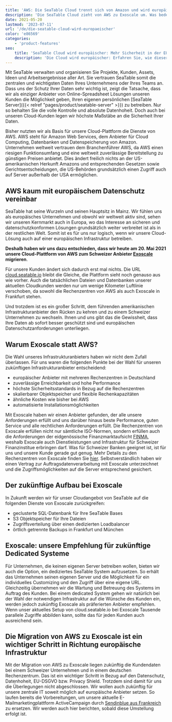 ```yaml
---
title: 'AWS: Die SeaTable Cloud trennt sich von Amazon und wird europäischer'
description: 'Die SeaTable Cloud zieht von AWS zu Exoscale um. Was bedeutet das für Datensicherheit, Souveränität und DSGVO-Konformität? Wir zeigen die Vorteile der europäischen Infrastruktur für Unternehmen und Nutzer – jetzt mehr erfahren!'
date: 2021-05-20
lastmod: '2023-07-11'
url: '/de/die-seatable-cloud-wird-europaeischer'
color: 'e86569'
categories:
    - 'product-features'
seo:
    title: 'SeaTable Cloud wird europäischer: Mehr Sicherheit in der EU'
    description: 'Die Cloud wird europäischer: Erfahren Sie, wie dieser Schritt die Datensicherheit stärkt und neue Möglichkeiten für Nutzer in der EU schafft.'
---
```


Mit SeaTable verwalten und organisieren Sie Projekte, Kunden, Assets, Ideen und Arbeitsergebnisse aller Art. Sie vertrauen SeaTable somit die zentralen und wichtigsten Daten Ihres Unternehmens oder Ihres Teams an. Dass uns der Schutz Ihrer Daten sehr wichtig ist, zeigt die Tatsache, dass wir als einziger Anbieter von Online-Spreadsheet Lösungen unseren Kunden die Möglichkeit geben, Ihren eigenen persönlichen [SeaTable Server]({{< relref "pages/product/seatable-server" >}}) zu betreiben. Nur so behalten Sie die volle Kontrolle und absolute Datenhoheit. Doch auch bei unseren Cloud-Kunden legen wir höchste Maßstäbe an die Sicherheit Ihrer Daten.

Bisher nutzten wir als Basis für unsere Cloud-Plattform die Dienste von AWS. AWS steht für Amazon Web Services, dem Anbieter für Cloud Computing, Datenbanken und Datenspeicherung von Amazon. Unternehmen weltweit vertrauen dem Branchenführer AWS, da AWS einen riesigen Funktionsumfang und eine weltweit zuverlässige Bereitstellung zu günstigen Preisen anbietet. Dies ändert freilich nichts an der US-amerikanischen Herkunft Amazons und entsprechenden Gesetzen sowie Gerichtsentscheidungen, die US-Behörden grundsätzlich einen Zugriff auch auf Server außerhalb der USA ermöglichen.

## AWS kaum mit europäischem Datenschutz vereinbar

SeaTable hat seine Wurzeln und seinen Hauptsitz in Mainz. Wir fühlen uns als europäisches Unternehmen und obwohl wir weltweit aktiv sind, sehen wir unseren Kernmarkt auch in Europa, wo das Interesse an sicheren und datenschutzkonformen Lösungen grundsätzlich weiter verbreitet ist als in der restlichen Welt. Somit ist es für uns nur logisch, wenn wir unsere Cloud-Lösung auch auf einer europäischen Infrastruktur betreiben.

**Deshalb haben wir uns dazu entschieden, dass wir heute am 20. Mai 2021 unsere Cloud-Plattform von AWS zum Schweizer Anbieter [Exoscale](https://www.exoscale.com/) migrieren**.

Für unsere Kunden ändert sich dadurch erst mal nichts. Die URL [cloud.seatable.io](https://cloud.seatable.io) bleibt die Gleiche, die Plattform sieht noch genauso aus wie vorher. Auch die tatsächlichen Dateien und Datenbanken unserer aktuellen Cloudkunden werden nur um wenige Kilometer Luftlinie verschoben, da sowohl die Rechenzentren von AWS als auch Exoscale in Frankfurt stehen.

Und trotzdem ist es ein großer Schritt, dem führenden amerikanischen Infrastrukturanbieter den Rücken zu kehren und zu einem Schweizer Unternehmen zu wechseln. Ihnen und uns gibt das die Gewissheit, dass Ihre Daten ab sofort besser geschützt sind und europäischen Datenschutzanforderungen unterliegen.

## Warum Exoscale statt AWS?

Die Wahl unseres Infrastrukturanbieters haben wir nicht dem Zufall überlassen. Für uns waren die folgenden Punkte bei der Wahl für unseren zukünftigen Infrastrukturanbieter entscheidend:

- europäischer Anbieter mit mehreren Rechenzentren in Deutschland
- zuverlässige Erreichbarkeit und hohe Performance
- höchste Sicherheitsstandards in Bezug auf die Rechenzentren
- skalierbarer Objektspeicher und flexible Rechenkapazitäten
- ähnliche Kosten wie bisher bei AWS
- automatisierte Installationsmöglichkeiten

Mit Exoscale haben wir einen Anbieter gefunden, der alle unsere Anforderungen erfüllt und uns darüber hinaus beste Performance, guten Service und alle rechtlichen Anforderungen erfüllt. Die Rechenzentren von Exoscale erfüllen nicht nur sämtliche ISO-Normen, sondern erfüllen auch die Anforderungen der eidgenössische Finanzmarktaufsicht [FINMA](https://finma.ch/de/), weshalb Exoscale auch Dienstleistungen und Infrastruktur für Schweizer Finanzinstitue erbringen darf. Was für Schweizer Banken geeignet ist, ist für uns und unsere Kunde gerade gut genug. Mehr Details zu den Rechenzentren von Exoscale finden Sie [hier](https://www.exoscale.com/compliance/). Selbstverständlich haben wir einen Vertrag zur Auftragsdatenverarbeitung mit Exoscale unterzeichnet und die Zugriffsmöglichkeiten auf die Server entsprechend gesichert.

## Der zukünftige Aufbau bei Exoscale

In Zukunft werden wir für unser Cloudangebot von SeaTable auf die folgenden Dienste von Exoscale zurückgreifen:

- geclusterte SQL-Datenbank für Ihre SeaTable Bases
- S3 Objektspeicher für Ihre Dateien
- Zugriffsverteilung über einen dedizierten Loadbalancer
- örtlich getrennte Backups in Frankfurt und München

## Exoscale: unsere Empfehlung für zukünftige Dedicated Systeme

Für Unternehmen, die keinen eigenen Server betreiben wollen, bieten wir auch die Option, ein dediziertes SeaTable System aufzusetzen. So erhält das Unternehmen seinen eigenen Server und die Möglichkeit für ein individuelles Customizing und den Zugriff über eine eigene URL. Gleichzeitig übernehmen wir die Wartung und Betreuung des Systems im Auftrag des Kunden. Bei einem dedicated System gehen wir natürlich bei der Wahl der notwendigen Infrastruktur auf die Wünsche des Kunden ein, werden jedoch zukünftig Exoscale als präferierten Anbieter empfehlen. Wenn unser aktuelles Setup von cloud.seatable.io bei Exoscale Tausende parallele Zugriffe abbilden kann, sollte das für jeden Kunden auch ausreichend sein.

## Die Migration von AWS zu Exoscale ist ein wichtiger Schritt in Richtung europäische Infrastruktur

Mit der Migration von AWS zu Exoscale liegen zukünftig die Kundendaten bei einem Schweizer Unternehmen und in einem deutschen Rechenzentrum. Das ist ein wichtiger Schritt in Bezug auf den Datenschutz, Datenhoheit, EU-DSGVO bzw. Privacy Shield. Trotzdem sind damit für uns die Überlegungen nicht abgeschlossen. Wir wollen auch zukünftig für unsere zentrale IT soweit möglich auf europäische Anbieter setzen. So laufen bereits die Vorbereitungen, um unsere aktuelle E-Mailmarketingplattform ActiveCampaign durch [Sendinblue aus Frankreich](https://de.sendinblue.com/) zu ersetzen. Wir werden auch hier berichten, sobald diese Umstellung erfolgt ist.
